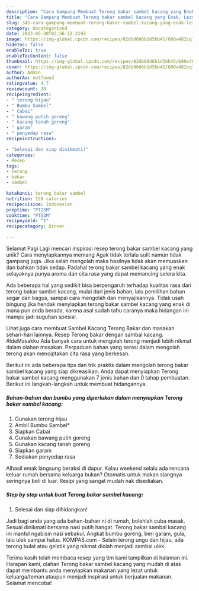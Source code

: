 ```yaml
---
description: "Cara Gampang Membuat Terong bakar sambel kacang yang Enak, Lezat"
title: "Cara Gampang Membuat Terong bakar sambel kacang yang Enak, Lezat"
slug: 345-cara-gampang-membuat-terong-bakar-sambel-kacang-yang-enak-lezat
category: Uncategorized
date: 2023-05-30T03:56:12.219Z
image: https://img-global.cpcdn.com/recipes/82db80d6b1d5bb45/680x482cq70/terong-bakar-sambel-kacang-foto-resep-utama.jpg
hideToc: false
enableToc: true
enableTocContent: false
thumbnail: https://img-global.cpcdn.com/recipes/82db80d6b1d5bb45/680x482cq70/terong-bakar-sambel-kacang-foto-resep-utama.jpg
cover: https://img-global.cpcdn.com/recipes/82db80d6b1d5bb45/680x482cq70/terong-bakar-sambel-kacang-foto-resep-utama.jpg
author: Admin
authorAv: notfound
ratingvalue: 4.7
reviewcount: 20
recipeingredient:
- " terong hijau"
- " Bumbu Sambel"
- " Cabai"
- " bawang putih goreng"
- " kacang tanah goreng"
- " garam"
- " penyedap rasa"
recipeinstructions:

- "Selesai dan siap dinikmati!"
categories:
- Resep
tags:
- terong
- bakar
- sambel

katakunci: terong bakar sambel 
nutrition: 159 calories
recipecuisine: Indonesian
preptime: "PT25M"
cooktime: "PT53M"
recipeyield: "1"
recipecategory: Dinner

---
```



Selamat Pagi Lagi mencari inspirasi resep terong bakar sambel kacang yang unik? Cara menyiapkannya memang Agak tidak terlalu sulit namun tidak gampang juga. Jika salah mengolah maka hasilnya tidak akan memuaskan dan bahkan tidak sedap. Padahal terong bakar sambel kacang yang enak selayaknya punya aroma dan cita rasa yang dapat memancing selera kita.


Ada beberapa hal yang sedikit bisa berpengaruh terhadap kualitas rasa dari terong bakar sambel kacang, mulai dari jenis bahan, lalu pemilihan bahan segar dan bagus, sampai cara mengolah dan menyajikannya. Tidak usah bingung jika hendak menyiapkan terong bakar sambel kacang yang enak di mana pun anda berada, karena asal sudah tahu caranya maka hidangan ini mampu jadi suguhan spesial.

Lihat juga cara membuat Sambel Kacang Terong Bakar dan masakan sehari-hari lainnya. Resep Terong bakar dengan sambal kacang. #IdeMasakku Ada banyak cara untuk mengolah terong menjadi lebih nikmat dalam olahan masakan. Perpaduan bahan yang serasi dalam mengolah terong akan menciptakan cita rasa yang berkesan.


Berikut ini ada beberapa tips dan trik praktis dalam mengolah terong bakar sambel kacang yang siap dikreasikan. Anda dapat menyiapkan Terong bakar sambel kacang menggunakan 7 jenis bahan dan 0 tahap pembuatan. Berikut ini langkah-langkah untuk membuat hidangannya.

<!--inarticleads1-->

##### Bahan-bahan dan bumbu yang diperlukan dalam menyiapkan Terong bakar sambel kacang:

1. Gunakan  terong hijau
1. Ambil  Bumbu Sambel*
1. Siapkan  Cabai
1. Gunakan  bawang putih goreng
1. Gunakan  kacang tanah goreng
1. Siapkan  garam
1. Sediakan  penyedap rasa


Alhasil emak langsung beraksi di dapur. Kalau weekend selalu ada rencana keluar rumah bersama keluarga bukan? Otomatis untuk makan siangnya seringnya beli di luar. Resipi yang sangat mudah nak disediakan. 

<!--inarticleads2-->

##### Step by step untuk buat Terong bakar sambel kacang:


1. Selesai dan siap dihidangkan!

Jadi bagi anda yang ada bahan-bahan ni di rumah, bolehlah cuba masak. Sesuai dinikmati bersama nasi putih hangat. Terong bakar sambal kacang ini mantul ngabisin nasi sebakul. Angkat bumbu goreng, beri garam, gula, lalu ulek sampai halus. KOMPAS.com - Selain terong ungu dan hijau, ada terong bulat atau gelatik yang nikmat diolah menjadi sambal ulek. 

Terima kasih telah membaca resep yang tim kami tampilkan di halaman ini. Harapan kami, olahan Terong bakar sambel kacang yang mudah di atas dapat membantu anda menyiapkan makanan yang lezat untuk keluarga/teman ataupun menjadi inspirasi untuk berjualan makanan. Selamat mencoba!
